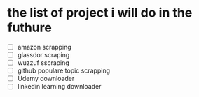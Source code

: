 # the list of project i will do in the futhure
- [ ] amazon scrapping 
- [ ] glassdor scraping 
- [ ] wuzzuf sscraping
- [ ] github populare topic scrapping
- [ ] Udemy downloader
- [ ] linkedin learning downloader
